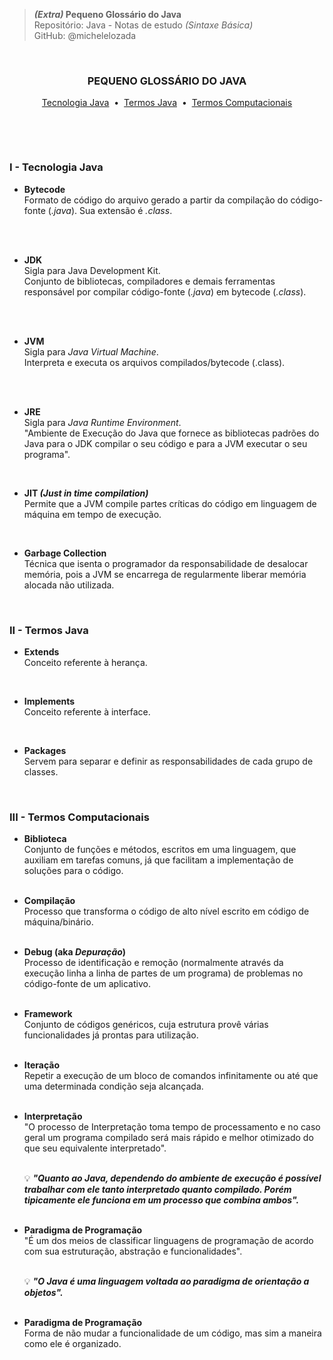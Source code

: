 > ***(Extra)* Pequeno Glossário do Java**  
> Repositório: Java - Notas de estudo *(Sintaxe Básica)*    
> GitHub: @michelelozada
&nbsp;
     
&nbsp;   
<div align="center">
<h3>PEQUENO GLOSSÁRIO DO JAVA</h3>

[Tecnologia Java](https://github.com/michelelozada/Java-Study-Notes/blob/main/files/java-basico/A17-Glossario-Java.md#i---tecnologia-java) &nbsp;•&nbsp;
[Termos Java](https://github.com/michelelozada/Java-Study-Notes/blob/main/files/java-basico/A17-Glossario-Java.md#ii---termos-java) &nbsp;•&nbsp;
[Termos Computacionais](https://github.com/michelelozada/Java-Study-Notes/blob/main/files/java-basico/A17-Glossario-Java.md#iii---termos-computacionais)  
</div>
&nbsp;
     
&nbsp;   
### I - Tecnologia Java

- **Bytecode**  
 Formato de código do arquivo gerado a partir da compilação do código-fonte (*.java*). Sua extensão é *.class*.    
&nbsp;
     
&nbsp;  
- **JDK**   
	Sigla para Java Development Kit.  
	Conjunto de bibliotecas, compiladores e demais ferramentas responsável por compilar código-fonte (*.java*) em bytecode (*.class*).  
&nbsp;
     
&nbsp;    
- **JVM**   
	Sigla para *Java Virtual Machine*.  
	Interpreta e executa os arquivos compilados/bytecode (.class).  
&nbsp;
     
&nbsp;    
- **JRE**  
	Sigla para *Java Runtime Environment*.  
	"Ambiente de Execução do Java que fornece as bibliotecas padrões do Java para o JDK compilar o seu código e para a JVM executar o seu programa".
&nbsp;
     
&nbsp;  
- **JIT *(Just in time compilation)***   
	Permite que a JVM compile partes críticas do código em linguagem de máquina em tempo de execução.
&nbsp;
     
&nbsp;  
- **Garbage Collection**   
	Técnica que isenta o programador da responsabilidade de desalocar memória, pois a JVM se encarrega de regularmente liberar memória alocada não utilizada. 
&nbsp;
     
&nbsp;   
### II - Termos Java

- **Extends**  
	Conceito referente à herança. 
&nbsp;
     
&nbsp;  
- **Implements**  
   Conceito referente à interface.
&nbsp;
     
&nbsp;    
- **Packages**   
   Servem para separar e definir as responsabilidades de cada grupo de classes.
&nbsp;
     
&nbsp;  
### III - Termos Computacionais

- **Biblioteca**    
Conjunto de funções e métodos, escritos em uma linguagem, que auxiliam em tarefas comuns, já que facilitam a implementação de soluções para o código.     
&nbsp;

- **Compilação**  
  Processo que transforma o código de alto nível escrito em código de máquina/binário.    
&nbsp;

- **Debug (aka *Depuração*)**  
  Processo de identificação e remoção (normalmente através da execução linha a linha de partes de um programa) de problemas no código-fonte de um aplicativo.  
&nbsp;

- **Framework**    
Conjunto de códigos genéricos, cuja estrutura provê várias funcionalidades já prontas para utilização.     
&nbsp;

- **Iteração**  
Repetir a execução de um bloco de comandos infinitamente ou até que uma determinada condição seja alcançada.  
&nbsp;

- **Interpretação**  
    "O processo de Interpretação toma tempo de processamento e no caso geral um programa compilado será mais rápido e melhor otimizado do que seu equivalente interpretado".    
&nbsp;
  
    :bulb: ***"Quanto ao Java, dependendo do ambiente de execução é possível trabalhar com ele tanto interpretado quanto compilado. Porém tipicamente ele funciona em um processo que combina ambos".***    
&nbsp;
     
- **Paradigma de Programação**          
    "É um dos meios de classificar linguagens de programação de acordo com sua estruturação, abstração e funcionalidades".  
   &nbsp;
   
    :bulb: ***"O Java é uma linguagem voltada ao paradigma de orientação a objetos".***        
&nbsp;

- **Paradigma de Programação**   
Forma de não mudar a funcionalidade de um código, mas sim a maneira como ele é organizado.  